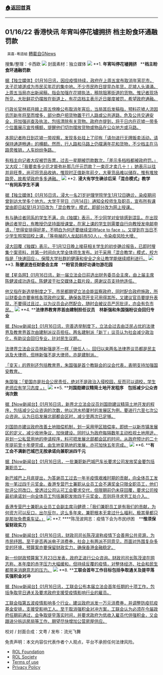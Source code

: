 ###  [:house:返回首頁](https://github.com/ourhimalayas/txt)
---


## 01/16/22 香港快讯 年宵叫停花墟拥挤 档主盼食环通融罚款
` 英喜-粵語組` [轉載自GNews](https://gnews.org/zh-hans/1868009/)

搜集/整理：卡西欧
![](https://assets.gnews.org/wp-content/uploads/2022/01/0116fenmian.jpg)
封面素材：独立媒体
![](https://assets.gnews.org/wp-content/uploads/2022/01/Screen-Shot-2022-01-16-at-10.07.31-AM.png)
**1. ****年宵叫停花墟拥挤****   ****档主盼食环通融罚款**

[据【独立媒体】01月16日讯，因应疫情持续，政府在上周五宣布取消年宵花市，太子花墟遂成为市民买年花的集中地。不少市民昨日提早办年货，花墟人头涌涌。上周五当局亦出新闻稿，指会加强在花墟执法，移除阻塞街道的货物。惟记者现场所见，大批鲜花仍摆放在街道上，有花店档主表示近日屡度被罚，希望政府通融。](https://www.inmediahk.net/node/政經/年宵叫停花墟迫爆-檔主盼食環通融)

[行政长官林郑月娥上周五傍晚公布取消年宵后，当局其后发稿指，预料花墟人流因农历新年将至而增多，部分商户把货物置于行人路或公共道路，危及公共交通安全，将加强巡查及执法，包括清除有关货物。政府亦提到，将于日内在花墟一带多个位置展示宣传横额，提醒他们切勿摆放货物或物品在公众地方或马路。](https://www.inmediahk.net/node/政經/年宵叫停花墟迫爆-檔主盼食環通融)

[本网记者昨日到花墟一带视察，发现多处挂上了印有「请勿进行无牌贩卖活动，请保持通道畅通」的横额。然而，行人路和马路上仍摆满年花和货物，不少档主在马路旁推销，人车纷纷争路。](https://www.inmediahk.net/node/政經/年宵叫停花墟迫爆-檔主盼食環通融)

[有档主向记者大叹被罚告票，过去一星期被罚款数次，「差示多档档都被政府罚。」又大叹：「我要卖多少花才能弥补那几仟元罚款？一束花才卖几十！」她表示以往并非旺季，尚可将货品收纳，惟现时正值新年前夕，大量货品难以储存，惟有堆放路旁，故希望政府多多通融。](https://www.inmediahk.net/node/政經/年宵叫停花墟迫爆-檔主盼食環通融)
![](https://assets.gnews.org/wp-content/uploads/2022/01/Screen-Shot-2022-01-16-at-10.07.42-AM.png)
**2. ****浸大有学生确诊后采「混合模式」教学****   ****有同系学生不满**

[据【独立媒体】01月16日讯，浸大一名21岁护理学院学生1月12日确诊，染疫期间曾到访大学多个地方。大学于翌日（1月14日）通知全校师生及职员，宣布所有课堂由即日起至1月31日改为「混合教学」模式，即部分改为网上授课。](https://www.inmediahk.net/node/教育/浸大有學生確診後採「混合模式」教學-有同系學生不滿)

[有与确诊者同系的学生不满，向《独媒》表示，不少同学对安排感到混乱。在出现确诊者翌日，有教授仍坚持面授课堂，在家上课的学生则需要自行向教授发电邮申请，「觉得安排得好差，不明白为何还要继续坚持face to face 」。又提到在当日不少学生照常回校上课，「等电梯的人龙起码有50人」，令染疫风险大增。](https://www.inmediahk.net/node/教育/浸大有學生確診後採「混合模式」教學-有同系學生不滿)

[浸大回覆《独媒》表示，于1月12日晚上接获相关学生的初步确诊报告，已即时搜集个案资料，并第一时间向大学全体师生发布。对于采用「混合教学」模式，校方指是「快速回应」，保障大学社群的健康和安全之余让教学能继续顺利进行。](https://www.inmediahk.net/node/教育/浸大有學生確診後採「混合模式」教學-有同系學生不滿)
![](https://assets.gnews.org/wp-content/uploads/2022/01/Screen-Shot-2022-01-16-at-10.07.52-AM.png)
**3. ****陈健波连任财委会主席****   ****盼官员做好功课勿游花园**

[据【星岛网】01月16日讯，新一届立法会日前选出财务委员会主席，由上届主席陈健波成功连任。陈健波于社交媒体上载片段，感谢议员支持他连任。](https://std.stheadline.com/realtime/article/1799266/即時-港聞-Kelly-Online-陳健波冧莊財委會主席-盼官員做好功課勿遊花園)

[他又指在新选举制度之下，巿民都期望立法会能监察政府，同时配合政府施政，所以财委会亦要审核各项政府议案，确保各项开支可用得其所，又建议官员要提升表现，不要得过且过，以为议员会必然配合，随时会被议员严厉批评，亦会有负巿民。](https://std.stheadline.com/realtime/article/1799266/即時-港聞-Kelly-Online-陳健波冧莊財委會主席-盼官員做好功課勿遊花園)
![](https://assets.gnews.org/wp-content/uploads/2022/01/Screen-Shot-2022-01-16-at-10.08.01-AM.png)
**4. ****法律界教育界首由建制担任议员　林新强和朱国强盼议会回归专业**

[据【Now新闻台】01月16日讯，完善选举制度下，立法会过去由泛民占优的法律界及教育界首次由建制派议员担任。两名建制派「新丁」议员认为社会减少政治化，有助议会回归专业，针对民生议题。](https://news.now.com/home/local/player?newsId=463355)

[法律界立法会议员林新强是不一样「继任人」，回归以来两名法律界议员都是民主派及大律师，但林新强不是大律师，亦是建制派。](https://news.now.com/home/local/player?newsId=463355)

[「变天」的界别还包括教育界，朱国强是首个教联会的议会代表，表明支持加强国安教育。](https://news.now.com/home/local/player?newsId=463355)

[朱国强：「爱国亦是社会公民责任，绝对不是政治入侵校园，反而可以调校，学生老师应有学习态度 。」](https://news.now.com/home/local/player?newsId=463355)
![](https://assets.gnews.org/wp-content/uploads/2022/01/Screen-Shot-2022-01-16-at-10.08.10-AM.png)
**5. ****刘国勋建议精简土地开发程序　包括减少公众咨询次数**

[据【Now新闻台】01月16日讯，新界北立法会议员刘国勋建议精简土地开发的程序，包括减少公众咨询的次数，他以洪水桥厦村的发展区为例，要进行六至七次公众咨询，认为日后发展北部都会区时，减少至两次已足够。](https://news.now.com/home/local/player?newsId=463391)

[刘国勋亦建议政府改善土地赔偿机制，划一采用甲区赔偿率，即统一以新市镇发展区的定义，减少收地争议，加快建设。同时认为政府每隔数年主动检视土地用途，并划一公私营用地的申请程序，料可把发展北部都会区的时间，从政府预计的二十年提前至十年便完成，由生地变熟地的发展，亦可加快五年完成。](https://news.now.com/home/local/player?newsId=463391)
![](https://assets.gnews.org/wp-content/uploads/2022/01/Screen-Shot-2022-01-16-at-10.08.19-AM.png)
**6. ****有工会不满新巴城巴无按承诺向兼职派四千元**

[据【Now新闻台】01月16日讯，一批兼职新巴城巴车长要求公司发放奖金要包括兼职员工。](https://news.now.com/home/local/player?newsId=463392)

[新巴城巴上月底提出，为答谢员工过去一年半疫情艰难时期的贡献，向全体员工发放一笔过四千元奖金。香港专营巴士兼职从业员工会不满奖金只限全职员工，他们批评公司改口，曾透过公司认可工会要求交代，但限期前仍未获回覆，要求公司按最初承诺划一向全体员工包括兼职发放四千元奖金，否则将寻求劳工处介入。](https://news.now.com/home/local/player?newsId=463392)

[香港专营巴士兼职从业员工会副主席马健德：「我们兼职员工是有我们的贡献，为何资方可以反口，出尔反尔，这么多年来，兼职根本无拿过什么福利，极其量都只是那张免费乘车证。」](https://news.now.com/home/local/player?newsId=463392)
![](https://assets.gnews.org/wp-content/uploads/2022/01/Screen-Shot-2022-01-16-at-10.08.29-AM.png)
**7. ****陈茂波网志：疫情下会为市民纾困　****惟须保留财政实力**

[据【Now新闻台】01月16日讯，财政司司长陈茂波称疫情下会善用公共资源，为市民纾困。至于是否再派电子消费券，社会上有两派不同意见，而面对外围复杂多变的环境，预算案亦要保留财政实力，确保香港金融稳定。](https://news.now.com/home/local/player?newsId=463377)

[新一份财政预算案下月23日发表，政府正进行公众咨询。财政司司长陈茂波在网志称，本年度的赤字压力大幅缓和，但持续反覆的疫情，对整体经济、社会和民生都带来消磨意志的压力。](https://news.now.com/home/local/player?newsId=463377)
![](https://assets.gnews.org/wp-content/uploads/2022/01/Screen-Shot-2022-01-16-at-10.08.39-AM.png)
**8. ****工联会首年工作目标包括争取通关及提早落实强积金对冲**

[据【Now新闻台】01月16日讯，工联会公布本届立法会首年任期的十项工作，包括争取早日通关及要求政府支援受疫情影响行业的雇员。](https://news.now.com/home/local/player?newsId=463387)

[工联会指第五波疫情影响多个行业，建议政府派发一万元消费券，并调整防疫抗疫基金安排，支援受影响工人。至于取消强积金对冲方案，工联会认为必须在今届政府任期前通过，会争取提早落实时间，并要求政府为低收入雇员代供强积金，又会跟进分拆运房局等工作，期望尽快增加公营房屋供应。](https://news.now.com/home/local/player?newsId=463387)

校对 / 封面合成：文粤 / 发布：流光飞舞

 

免责声明：本文内容仅代表作者个人观点，平台不承担任何法律风险。

- [ROL Foundation](https://rolfoundation.org/)
- [ROL Society](https://rolsociety.org/)
- [Terms of use](https://gnews.org/terms-of-use-3/)
- [Privacy Policy](https://gnews.org/privacy-policy/)
